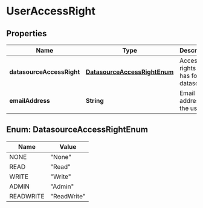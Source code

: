 
# UserAccessRight

## Properties
Name | Type | Description | Notes
------------ | ------------- | ------------- | -------------
**datasourceAccessRight** | [**DatasourceAccessRightEnum**](#DatasourceAccessRightEnum) | Access rights user has for datasource |  [optional]
**emailAddress** | **String** | Email address of the user. |  [optional]


<a name="DatasourceAccessRightEnum"></a>
## Enum: DatasourceAccessRightEnum
Name | Value
---- | -----
NONE | &quot;None&quot;
READ | &quot;Read&quot;
WRITE | &quot;Write&quot;
ADMIN | &quot;Admin&quot;
READWRITE | &quot;ReadWrite&quot;



